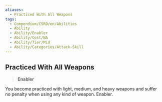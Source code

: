 ```yaml
---
aliases:
  - Practiced With All Weapons
tags:
  - Compendium/CSRD/en/Abilities
  - Ability
  - Ability/Enabler
  - Ability/Cost/NA
  - Ability/Tier/Mid
  - Ability/Categories/Attack-Skill
---
```

  
    
## Practiced With All Weapons    
>**Enabler**  
    
You become practiced with light, medium, and heavy weapons and suffer no penalty when using any kind of weapon. Enabler.